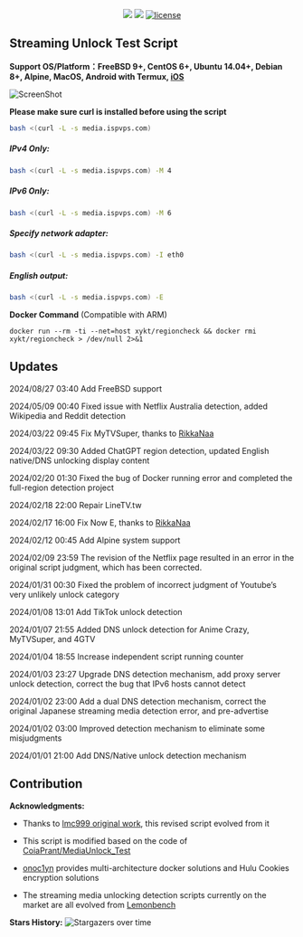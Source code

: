 <p align="center">
<img src="https://hits.seeyoufarm.com/api/count/keep/badge.svg?url=https%3A%2F%2Fmedia.ispvps.com&count_bg=%2379C83D&title_bg=%23555555&icon=&icon_color=%23E7E7E7&title=runs&edge_flat=false"/> 
<img src="https://hits.seeyoufarm.com/api/count/incr/badge.svg?url=https%3A%2F%2Fgithub.com%2Fxykt%2FRegionRestrictionCheck&count_bg=%233DC8C0&title_bg=%23555555&icon=&icon_color=%23E7E7E7&title=visits&edge_flat=false"/> 
<a href="/LICENSE"><img src="https://img.shields.io/badge/license-GPL-blue.svg" alt="license" /></a>  
</p>

## Streaming Unlock Test Script 

**Support OS/Platform：FreeBSD 9+, CentOS 6+, Ubuntu 14.04+, Debian 8+, Alpine, MacOS, Android with Termux, [iOS](https://github.com/lmc999/RegionRestrictionCheck/wiki/iOS%E8%BF%90%E8%A1%8C%E8%84%9A%E6%9C%AC%E6%96%B9%E6%B3%95)**

![ScreenShot](https://raw.githubusercontent.com/xykt/RegionRestrictionCheck/main/reference/IMG/ScreenShot.png)

**Please make sure curl is installed before using the script**

````bash
bash <(curl -L -s media.ispvps.com)
````

##### IPv4 Only:
````bash
bash <(curl -L -s media.ispvps.com) -M 4
````

##### IPv6 Only:
````bash
bash <(curl -L -s media.ispvps.com) -M 6
````

##### Specify network adapter:
````bash
bash <(curl -L -s media.ispvps.com) -I eth0
````

##### English output:
````bash
bash <(curl -L -s media.ispvps.com) -E
````

**Docker Command** (Compatible with ARM)
````docker
docker run --rm -ti --net=host xykt/regioncheck && docker rmi xykt/regioncheck > /dev/null 2>&1
````

## Updates

2024/08/27 03:40 Add FreeBSD support

2024/05/09 00:40 Fixed issue with Netflix Australia detection, added Wikipedia and Reddit detection

2024/03/22 09:45 Fix MyTVSuper, thanks to [RikkaNaa](https://github.com/RikkaNaa)

2024/03/22 09:30 Added ChatGPT region detection, updated English native/DNS unlocking display content

2024/02/20 01:30 Fixed the bug of Docker running error and completed the full-region detection project

2024/02/18 22:00 Repair LineTV.tw

2024/02/17 16:00 Fix Now E, thanks to [RikkaNaa](https://github.com/RikkaNaa)

2024/02/12 00:45 Add Alpine system support

2024/02/09 23:59 The revision of the Netflix page resulted in an error in the original script judgment, which has been corrected.

2024/01/31 00:30 Fixed the problem of incorrect judgment of Youtube’s very unlikely unlock category

2024/01/08 13:01 Add TikTok unlock detection

2024/01/07 21:55 Added DNS unlock detection for Anime Crazy, MyTVSuper, and 4GTV

2024/01/04 18:55 Increase independent script running counter

2024/01/03 23:27 Upgrade DNS detection mechanism, add proxy server unlock detection, correct the bug that IPv6 hosts cannot detect

2024/01/02 23:00 Add a dual DNS detection mechanism, correct the original Japanese streaming media detection error, and pre-advertise

2024/01/02 03:00 Improved detection mechanism to eliminate some misjudgments

2024/01/01 21:00 Add DNS/Native unlock detection mechanism

## Contribution

**Acknowledgments:**

- Thanks to [lmc999 original work](https://github.com/lmc999/RegionRestrictionCheck), this revised script evolved from it

- This script is modified based on the code of [CoiaPrant/MediaUnlock_Test](https://github.com/CoiaPrant/MediaUnlock_Test)

- [onoc1yn](https://github.com/onoc1yn) provides multi-architecture docker solutions and Hulu Cookies encryption solutions

- The streaming media unlocking detection scripts currently on the market are all evolved from [Lemonbench](https://github.com/LemonBench/LemonBench)

**Stars History:**
![Stargazers over time](https://starchart.cc/xykt/RegionRestrictionCheck.svg?background=%23FFFFFF&axis=%23333333&line=%2377dd77)

